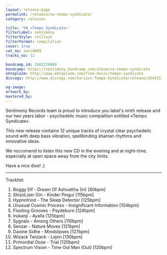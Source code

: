 ```yaml
---
layout: release-page
permalink: /release/va-tempo-syndicate/
category: releases

title: 'VA «Tempo Syndicate»'
filterLabel: sentimony
filterStyle: chillout
filterFormat: compilation
cover: true
cat_no: sencd009
tracks_no: 12

bandcamp_id: 2483216888
bandcamp: https://sentimony.bandcamp.com/album/va-tempo-syndicate
ektoplazm: http://www.ektoplazm.com/free-music/tempo-syndicate
discogs: http://www.discogs.com/Various-Tempo-Syndicate/release/2645251

og-image: 
artwork_by: 
mastered_by: 
---
```


Sentimony Records team is proud to introduce you label's ninth release and our two years labor - psychedelic music compialtion entitled «Tempo Syndicate».

This new release contains 12 unique tracks of crystal clear psychedelic sound with deep bass vibration, spellbinding shaman rhythms and innovative ideas.

We reccomend to listen this new CD in the evening and at night-time, especially at open space away from the city limits.

Have a nice dive! ;)

---
Tracklist:

01. Boggy Elf - Dream Of Ashvattha (In) [80bpm]
02. ShizoLizer Gin - Kinder Pingui [115bpm]
03. Hypnotriod - The Sleep Detector [125bpm]
04. Unusual Cosmic Process - Insignificant Information [104bpm]
05. Flooting Grooves - Psydeburn [124bpm]
06. Irukanji - Ayalla [125bpm]
07. Sygnals - Among Others [110bpm]
08. Senzar - Nature Moves [121bpm]
09. Daoine Sidhe - Mindslipses [127bpm]
10. Wizack Twizack - Lejon [130bpm]
11. Primordial Ooze - Trial [120bpm]
12. Spectrum Vision - Time Out Man (Out) [120bpm]
